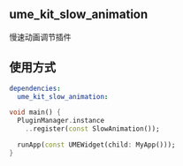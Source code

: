 ## ume_kit_slow_animation

慢速动画调节插件

## 使用方式

```yaml
dependencies:
  ume_kit_slow_animation:
```

```dart
void main() {
  PluginManager.instance
    ..register(const SlowAnimation());

  runApp(const UMEWidget(child: MyApp()));
}
```
